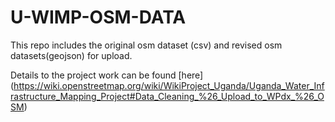 # U-WIMP-OSM-DATA
This repo includes the original osm dataset (csv) and revised osm datasets(geojson) for upload.

Details to the project work can be found [here] (https://wiki.openstreetmap.org/wiki/WikiProject_Uganda/Uganda_Water_Infrastructure_Mapping_Project#Data_Cleaning_%26_Upload_to_WPdx_%26_OSM)
